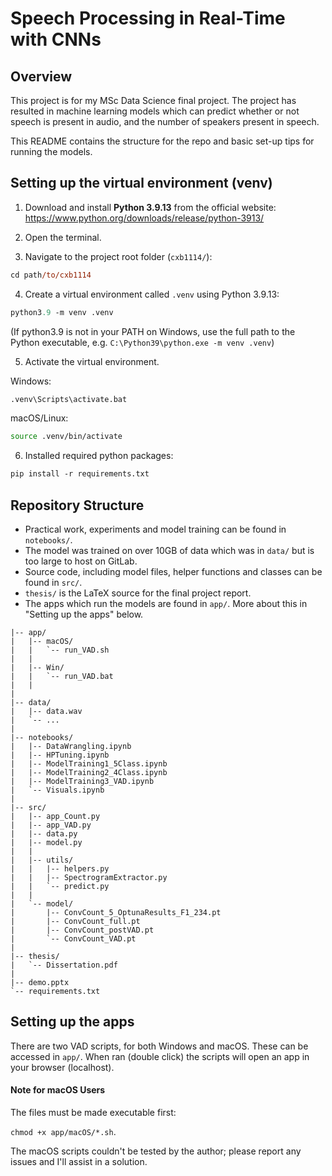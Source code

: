 # Speech Processing in Real-Time with CNNs

## Overview
This project is for my MSc Data Science final project. The project has resulted in machine learning models which can predict whether or not speech is present in audio, and the number of speakers present in speech.

This README contains the structure for the repo and basic set-up tips for running the models.

## Setting up the virtual environment (venv)

1. Download and install **Python 3.9.13** from the official website: https://www.python.org/downloads/release/python-3913/

2. Open the terminal.

3. Navigate to the project root folder (`cxb1114/`):
```ps
cd path/to/cxb1114
```
4. Create a virtual environment called `.venv` using Python 3.9.13:
```ps
python3.9 -m venv .venv
```
(If python3.9 is not in your PATH on Windows, use the full path to the Python executable, e.g.  `C:\Python39\python.exe -m venv .venv`)

5. Activate the virtual environment.

Windows:

```ps
.venv\Scripts\activate.bat
```

macOS/Linux:

```bash
source .venv/bin/activate
```

6. Installed required python packages:
```ps
pip install -r requirements.txt
```


## Repository Structure 
- Practical work, experiments and model training can be found in `notebooks/`.
- The model was trained on over 10GB of data which was in `data/` but is too large to host on GitLab.
- Source code, including model files, helper functions and classes can be found in `src/`.
- `thesis/` is the LaTeX source for the final project report.
- The apps which run the models are found in `app/`. More about this in "Setting up the apps" below.
```cxb1114/
|-- app/
|   |-- macOS/
|   |   `-- run_VAD.sh
|   |
|   |-- Win/
|   |   `-- run_VAD.bat
|   |
|
|-- data/
|   |-- data.wav
|   `-- ...
|
|-- notebooks/
|   |-- DataWrangling.ipynb
|   |-- HPTuning.ipynb
|   |-- ModelTraining1_5Class.ipynb
|   |-- ModelTraining2_4Class.ipynb
|   |-- ModelTraining3_VAD.ipynb
|   `-- Visuals.ipynb
|
|-- src/
|   |-- app_Count.py
|   |-- app_VAD.py
|   |-- data.py
|   |-- model.py
|   |
|   |-- utils/
|   |   |-- helpers.py
|   |   |-- SpectrogramExtractor.py
|   |   `-- predict.py
|   |
|   `-- model/
|       |-- ConvCount_5_OptunaResults_F1_234.pt
|       |-- ConvCount_full.pt
|       |-- ConvCount_postVAD.pt
|       `-- ConvCount_VAD.pt
|
|-- thesis/
|   `-- Dissertation.pdf
|
|-- demo.pptx
`-- requirements.txt
```


## Setting up the apps
There are two VAD scripts, for both Windows and macOS. These can be accessed in `app/`. When ran (double click) the scripts will open an app in your browser (localhost).
#### Note for macOS Users
The files must be made executable first:

 `chmod +x app/macOS/*.sh`.
 
The macOS scripts couldn't be tested by the author; please report any issues and I'll assist in a solution.
